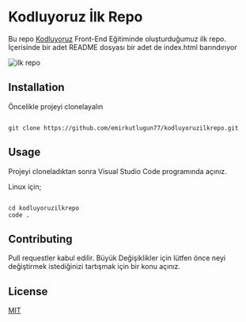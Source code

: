 # Kodluyoruz İlk Repo

Bu repo [Kodluyoruz](https://www.kodluyoruz.org/) Front-End Eğitiminde oluşturduğumuz ilk repo. İçerisinde bir adet README dosyası bir adet de index.html barındırıyor

![ilk repo](https://i.imgur.com/ylJU5O2.png)

## Installation

Öncelikle projeyi clonelayalın

```

git clone https://github.com/emirkutlugun77/kodluyoruzilkrepo.git

```

## Usage

Projeyi cloneladıktan sonra Visual Studio Code programında açınız.

Linux için;

```

cd kodluyoruzilkrepo
code .

```

## Contributing

Pull requestler kabul edilir. Büyük Değişiklikler için lütfen önce neyi değiştirmek istediğinizi tartışmak için bir konu açınız.

## License

[MIT](https://opensource.org/licenses/MIT)
